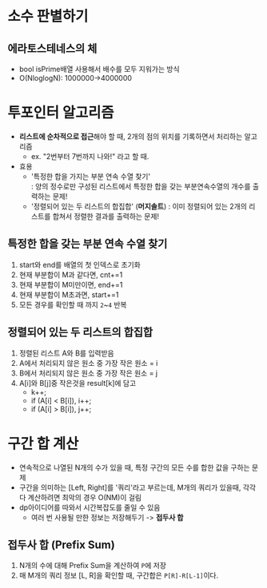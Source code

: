 # 소수 판별하기
## 에라토스테네스의 체
- bool isPrime배열 사용해서 배수를 모두 지워가는 방식
- O(NloglogN): 1000000->4000000

# 투포인터 알고리즘
- **리스트에 순차적으로 접근**해야 할 때, 2개의 점의 위치를 기록하면서 처리하는 알고리즘
    - ex. "2번부터 7번까지 나와!" 라고 할 때.
- 효용
    - '특정한 합을 가지는 부분 연속 수열 찾기'  
        : 양의 정수로만 구성된 리스트에서 특정한 합을 갖는 부분연속수열의 개수를 출력하는 문제!
    - '정렬되어 있는 두 리스트의 합집합' (**머지솔트**)
        : 이미 정렬되어 있는 2개의 리스트를 합쳐서 정렬한 결과를 출력하는 문제!
## 특정한 합을 갖는 부분 연속 수열 찾기
1. start와 end를 배열의 첫 인덱스로 초기화
2. 현재 부분합이 M과 같다면, cnt+=1
3. 현재 부분합이 M미만이면, end+=1
4. 현재 부분합이 M초과면, start+=1
5. 모든 경우를 확인할 때 까지 `2`~`4` 반복

## 정렬되어 있는 두 리스트의 합집합
1. 정렬된 리스트 A와 B를 입력받음
2. A에서 처리되지 않은 원소 중 가장 작은 원소 = i
3. B에서 처리되지 않은 원소 중 가장 작은 원소 = j
4. A[i]와 B[j]중 작은것을 result[k]에 담고
    - k++;
    - if (A[i] < B[i]), i++;
    - if (A[i] > B[i]), j++;

# 구간 합 계산
- 연속적으로 나열된 N개의 수가 있을 때, 특정 구간의 모든 수를 합한 값을 구하는 문제
- 구간을 의미하는 [Left, Right]를 '쿼리'라고 부르는데, M개의 쿼리가 있을때, 각각 다 계산하려면 최악의 경우 O(NM)이 걸림
- dp아이디어를 따와서 시간복잡도를 줄일 수 있음
    - 여러 번 사용될 만한 정보는 저장해두기 -> **접두사 합**
## 접두사 합 (Prefix Sum)
1. N개의 수에 대해 Prefix Sum을 계산하여 `P`에 저장
2. 매 M개의 쿼리 정보 [L, R]을 확인할 때, 구간합은 `P[R]-R[L-1]`이다.
